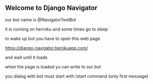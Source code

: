 ## Welcome to Django Navigator
our bot name is 
@NavigatorTestBot

it is running on herroku and some times go to sleep

to wake up bot you have to open this web page

https://django-navigator.herokuapp.com/

and wait until it loads

when the page is loaded yu can write to our bot

you dialog with bot must start with /start command
(only first message)
